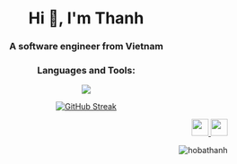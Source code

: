 <h1 align="center">Hi 👋, I'm Thanh</h1>

<h3 align="center">A software engineer from Vietnam</h3>

<h3 align="center">Languages and Tools:</h3>

<p align="center">
  <a href="https://skillicons.dev">
    <img 
      src="https://skillicons.dev/icons?i=java,spring,ts,nest,js,react,docker,git"
    />
  </a>
</p>

<div align="center"> 
  
  [![GitHub Streak](https://streak-stats.demolab.com?user=hobathanh&theme=tokyonight&hide_border=true&date_format=M%20j%5B%2C%20Y%5D&card_width=460)](https://git.io/streak-stats)

</div>
<div align="right" >
    <a href="mailto:bathanh.work@gmail.com">
        <img
            src="https://upload.wikimedia.org/wikipedia/commons/thumb/4/4e/Mail_%28iOS%29.svg/1024px-Mail_%28iOS%29.svg.png"
            width="30px"
            height=30px"
        />
    </a>
    <a href="https://www.linkedin.com/in/hobathanh">
        <img
            src="https://raw.githubusercontent.com/get-icon/geticon/master/icons/linkedin-icon.svg"
            width="30px"
            height="30px"
        />
    </a>
    <p> <img src="https://komarev.com/ghpvc/?username=hobathanh&label=Profile%20views&color=blue&style=flat" alt="hobathanh" /> </p>
</div>

